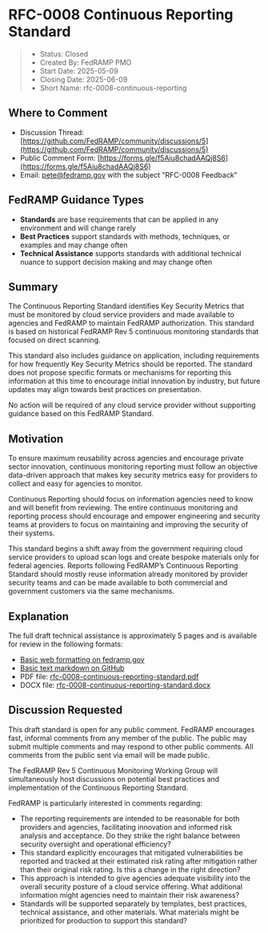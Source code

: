 # RFC-0008 Continuous Reporting Standard

> - Status: Closed
> - Created By: FedRAMP PMO
> - Start Date: 2025-05-09
> - Closing Date: 2025-06-09
> - Short Name: rfc-0008-continuous-reporting

## Where to Comment

- Discussion Thread: [https://github.com/FedRAMP/community/discussions/5](https://github.com/FedRAMP/community/discussions/5)
- Public Comment Form: [https://forms.gle/f5Aiu8chadAAQj8S6](https://forms.gle/f5Aiu8chadAAQj8S6)
- Email: pete@fedramp.gov with the subject "RFC-0008 Feedback"

## FedRAMP Guidance Types

- **Standards** are base requirements that can be applied in any environment and will change rarely
- **Best Practices** support standards with methods, techniques, or examples and may change often
- **Technical Assistance** supports standards with additional technical nuance to support decision making and may change often

## Summary

The Continuous Reporting Standard identifies Key Security Metrics that must be monitored by cloud service providers and made available to agencies and FedRAMP to maintain FedRAMP authorization. This standard is based on historical FedRAMP Rev 5 continuous monitoring standards that focused on direct scanning.

This standard also includes guidance on application, including requirements for how frequently Key Security Metrics should be reported. The standard does not propose specific formats or mechanisms for reporting this information at this time to encourage initial innovation by industry, but future updates may align towards best practices on presentation.

No action will be required of any cloud service provider without supporting guidance based on this FedRAMP Standard.

## Motivation

To ensure maximum reusability across agencies and encourage private sector innovation, continuous monitoring reporting must follow an objective data-driven approach that makes key security metrics easy for providers to collect and easy for agencies to monitor. 

Continuous Reporting should focus on information agencies need to know and will benefit from reviewing. The entire continuous monitoring and reporting process should encourage and empower engineering and security teams at providers to focus on maintaining and improving the security of their systems.

This standard begins a shift away from the government requiring cloud service providers to upload scan logs and create bespoke materials only for federal agencies. Reports following FedRAMP’s Continuous Reporting Standard should mostly reuse information already monitored by provider security teams and can be made available to both commercial and government customers via the same mechanisms.

## Explanation

The full draft technical assistance is approximately 5 pages and is available for review in the following formats:

- [Basic web formatting on fedramp.gov](https://fedramp.gov/updates/rfcs/0008)
- [Basic text markdown on GitHub](https://github.com/FedRAMP/community/discussions/5)
- PDF file: [rfc-0008-continuous-reporting-standard.pdf](https://github.com/FedRAMP/rfcs/raw/main/rfc/assets/0008-continuous-reporting-standard.pdf)
- DOCX file: [rfc-0008-continuous-reporting-standard.docx](https://github.com/FedRAMP/rfcs/raw/main/rfc/assets/0008-continuous-reporting-standard.docx)

## Discussion Requested

This draft standard is open for any public comment. FedRAMP encourages fast, informal comments from any member of the public. The public may submit multiple comments and may respond to other public comments. All comments from the public sent via email will be made public.

The FedRAMP Rev 5 Continuous Monitoring Working Group will simultaneously host discussions on potential best practices and implementation of the Continuous Reporting Standard.

FedRAMP is particularly interested in comments regarding:

- The reporting requirements are intended to be reasonable for both providers and agencies, facilitating innovation and informed risk analysis and acceptance. Do they strike the right balance between security oversight and operational efficiency?
- This standard explicitly encourages that mitigated vulnerabilities be reported and tracked at their estimated risk rating after mitigation rather than their original risk rating. Is this a change in the right direction?
- This approach is intended to give agencies adequate visibility into the overall security posture of a cloud service offering. What additional information might agencies need to maintain their risk awareness?
- Standards will be supported separately by templates, best practices, technical assistance, and other materials. What materials might be prioritized for production to support this standard?


